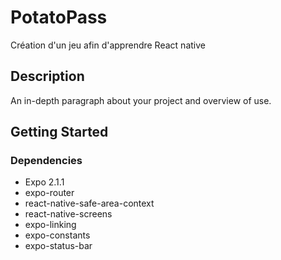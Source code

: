 # PotatoPass

Création d'un jeu afin d'apprendre React native

## Description

An in-depth paragraph about your project and overview of use.

## Getting Started

### Dependencies

- Expo 2.1.1
- expo-router 
- react-native-safe-area-context 
- react-native-screens 
- expo-linking 
- expo-constants 
- expo-status-bar